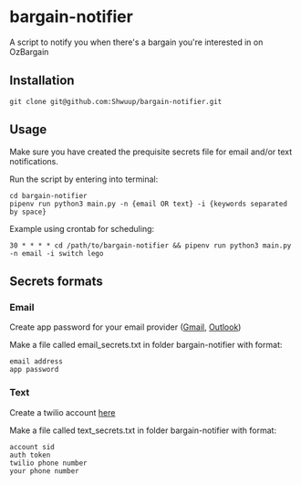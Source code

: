 # bargain-notifier

A script to notify you when there's a bargain you're interested in on OzBargain

## Installation

```
git clone git@github.com:Shwuup/bargain-notifier.git
```

## Usage

Make sure you have created the prequisite secrets file for email and/or text notifications.

Run the script by entering into terminal:

```
cd bargain-notifier
pipenv run python3 main.py -n {email OR text} -i {keywords separated by space}
```

Example using crontab for scheduling:

```
30 * * * * cd /path/to/bargain-notifier && pipenv run python3 main.py -n email -i switch lego

```

## Secrets formats

### Email

Create app password for your email provider ([Gmail](https://support.google.com/accounts/answer/185833?hl=en), [Outlook](https://support.microsoft.com/en-au/help/12409/microsoft-account-app-passwords-and-two-step-verification))

Make a file called email_secrets.txt in folder bargain-notifier with format:

```
email address
app password
```

### Text

Create a twilio account [here](https://www.twilio.com/try-twilio)

Make a file called text_secrets.txt in folder bargain-notifier with format:

```
account sid
auth token
twilio phone number
your phone number
```
